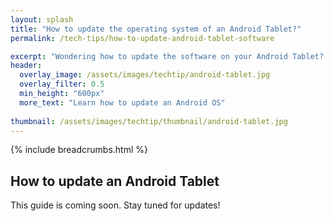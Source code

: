 ```yaml
---
layout: splash 
title: "How to update the operating system of an Android Tablet?"
permalink: /tech-tips/how-to-update-android-tablet-software

excerpt: "Wondering how to update the software on your Android Tablet? This guide will show you how."
header:
  overlay_image: /assets/images/techtip/android-tablet.jpg
  overlay_filter: 0.5 
  min_height: "600px"
  more_text: "Learn how to update an Android OS"
  
thumbnail: /assets/images/techtip/thumbnail/android-tablet.jpg
---
```


{% include breadcrumbs.html %}

## How to update an Android Tablet
This guide is coming soon. Stay tuned for updates!